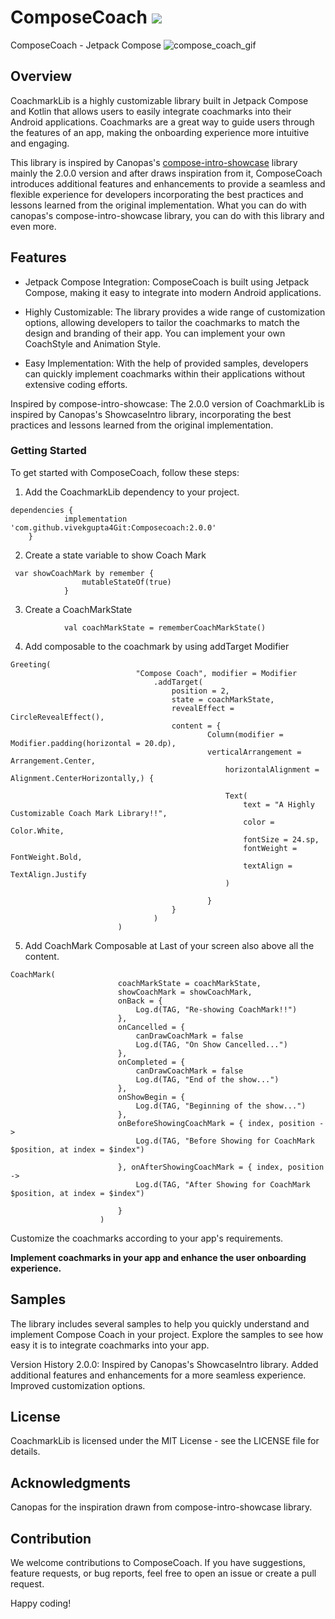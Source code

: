 # ComposeCoach [![](https://jitpack.io/v/vivekgupta4Git/Composecoach.svg)](https://jitpack.io/#vivekgupta4Git/Composecoach)

ComposeCoach - Jetpack Compose
![compose_coach_gif](https://github.com/vivekgupta4Git/ComposeCoach/assets/91813403/88358976-dc08-43a3-934c-505f4d145020)

## Overview
  CoachmarkLib is a highly customizable library built in Jetpack Compose and Kotlin that allows users to easily integrate coachmarks into their Android applications. Coachmarks are a great way to guide users through the features of an app, making the onboarding experience more intuitive and engaging.

  This library is inspired by Canopas's [compose-intro-showcase](https://github.com/canopas/compose-intro-showcase) library mainly the 2.0.0 version and after draws inspiration from it, ComposeCoach introduces additional features and enhancements to provide a seamless and flexible experience for developers incorporating the best practices and lessons learned from the original implementation. What you can do with canopas's compose-intro-showcase library, you can do with this library and even more. 

## Features
  * Jetpack Compose Integration: ComposeCoach is built using Jetpack Compose, making it easy to integrate into modern Android applications.

  * Highly Customizable: The library provides a wide range of customization options, allowing developers to tailor the coachmarks to match the design and branding of their app. You can implement your own CoachStyle and Animation Style. 

 * Easy Implementation: With the help of provided samples, developers can quickly implement coachmarks within their applications without extensive coding efforts.

Inspired by compose-intro-showcase: The 2.0.0 version of CoachmarkLib is inspired by Canopas's ShowcaseIntro library, incorporating the best practices and lessons learned from the original implementation.

### Getting Started

To get started with ComposeCoach, follow these steps:

1. Add the CoachmarkLib dependency to your project.
```
dependencies {
	        implementation 'com.github.vivekgupta4Git:Composecoach:2.0.0'
	}
```
2. Create a state variable to show Coach Mark
```
 var showCoachMark by remember {
                mutableStateOf(true)
            }
```
3. Create a CoachMarkState
```             
            val coachMarkState = rememberCoachMarkState()
```
4. Add composable to the coachmark by using addTarget Modifier
```
Greeting(
                            "Compose Coach", modifier = Modifier
                                .addTarget(
                                    position = 2,
                                    state = coachMarkState,
                                    revealEffect = CircleRevealEffect(),
                                    content = {
                                            Column(modifier = Modifier.padding(horizontal = 20.dp),
                                            verticalArrangement = Arrangement.Center,
                                                horizontalAlignment = Alignment.CenterHorizontally,) {

                                                Text(
                                                    text = "A Highly Customizable Coach Mark Library!!",
                                                    color = Color.White,
                                                    fontSize = 24.sp,
                                                    fontWeight = FontWeight.Bold,
                                                    textAlign = TextAlign.Justify
                                                )

                                            }
                                    }
                                )
                        )
```   
5. Add CoachMark Composable at Last of your screen also above all the content.
```
CoachMark(
                        coachMarkState = coachMarkState,
                        showCoachMark = showCoachMark,
                        onBack = {
                            Log.d(TAG, "Re-showing CoachMark!!")
                        },
                        onCancelled = {
                            canDrawCoachMark = false
                            Log.d(TAG, "On Show Cancelled...")
                        },
                        onCompleted = {
                            canDrawCoachMark = false
                            Log.d(TAG, "End of the show...")
                        },
                        onShowBegin = {
                            Log.d(TAG, "Beginning of the show...")
                        },
                        onBeforeShowingCoachMark = { index, position ->
                            Log.d(TAG, "Before Showing for CoachMark $position, at index = $index")

                        }, onAfterShowingCoachMark = { index, position ->
                            Log.d(TAG, "After Showing for CoachMark $position, at index = $index")

                        }
                    )
```
Customize the coachmarks according to your app's requirements.

**Implement coachmarks in your app and enhance the user onboarding experience.**

## Samples
The library includes several samples to help you quickly understand and implement Compose Coach in your project. Explore the samples to see how easy it is to integrate coachmarks into your app.

Version History
2.0.0:
Inspired by Canopas's ShowcaseIntro library.
Added additional features and enhancements for a more seamless experience.
Improved customization options.

## License
CoachmarkLib is licensed under the MIT License - see the LICENSE file for details.

## Acknowledgments
Canopas for the inspiration drawn from compose-intro-showcase library.

## Contribution
We welcome contributions to ComposeCoach. If you have suggestions, feature requests, or bug reports, feel free to open an issue or create a pull request.

Happy coding!





